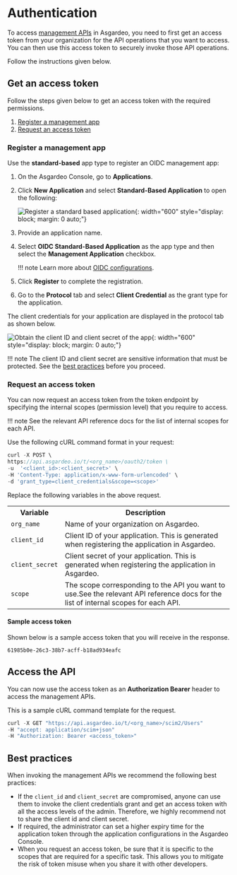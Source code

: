 # Authentication

To access [management APIs]({{base_path}}/apis/)  in Asgardeo, you need to first get an access token from your organization for the API operations that you want to access. You can then use this access token to securely invoke those API operations.

Follow the instructions given below.

## Get an access token

Follow the steps given below to get an access token with the required permissions.

1. [Register a management app](#register-a-management-app)
2. [Request an access token](#request-an-access-token)

### Register a management app

Use the **standard-based** app type to register an OIDC management app:

1. On the Asgardeo Console, go to **Applications**.
2. Click **New Application** and select **Standard-Based Application** to open the following:

    ![Register a standard based application]({{base_path}}/assets/img/apis/management-apis/register-a-sba.png){: width="600" style="display: block; margin: 0 auto;"}

3. Provide an application name.
4. Select **OIDC Standard-Based Application** as the app type and then select the **Management Application** checkbox.

    !!! note
        Learn more about [OIDC configurations]({{base_path}}/references/app-settings/oidc-settings-for-app/).

5. Click **Register** to complete the registration.
6. Go to the **Protocol** tab and select **Client Credential** as the grant type for the application.

The client credentials for your application are displayed in the protocol tab as shown below.

![Obtain the client ID and client secret of the app]({{base_path}}/assets/img/apis/management-apis/obtain-client-credentials.png){: width="600" style="display: block; margin: 0 auto;"}

!!! note
    The client ID and client secret are sensitive information that must be protected. See the [best practices](#best-practices) before you proceed.

### Request an access token

You can now request an access token from the token endpoint by specifying the internal scopes (permission level) that you require to access.

!!! note
    See the relevant API reference docs for the list of internal scopes for each API.

Use the following cURL command format in your request:

``` js
curl -X POST \
https://api.asgardeo.io/t/<org_name>/oauth2/token \
-u  '<client_id>:<client_secret>' \
-H 'Content-Type: application/x-www-form-urlencoded' \
-d 'grant_type=client_credentials&scope=<scope>'
```

Replace the following variables in the above request.

<table>
    <tr>
        <th>Variable</th>
        <th>Description</th>
    </tr>
    <tr>
        <td><code>org_name</code></td>
        <td>Name of your organization on Asgardeo.</td>
    </tr>
        <tr>
        <td><code>client_id</code></td>
        <td>Client ID of your application. This is generated when registering the application in Asgardeo.</td>
    </tr>
        <tr>
        <td><code>client_secret</code></td>
        <td>Client secret of your application. This is generated when registering the application in Asgardeo.</td>
    </tr>
        <tr>
        <td><code>scope</code></td>
        <td>The scope corresponding to the API you want to use.See the relevant API reference docs for the list of internal scopes for each API.</td>
    </tr>
</table>

#### Sample access token

Shown below is a sample access token that you will receive in the response.

``` text
61985b0e-26c3-38b7-acff-b18ad934eafc 
```

## Access the API
You can now use the access token as an **Authorization Bearer** header to access the management APIs.

This is a sample cURL command template for the request.

``` js
curl -X GET "https://api.asgardeo.io/t/<org_name>/scim2/Users" 
-H "accept: application/scim+json" 
-H "Authorization: Bearer <access_token>"
```

## Best practices

When invoking the management APIs we recommend the following best practices:

- If the ``client_id`` and ``client_secret`` are compromised, anyone can use them to invoke the client credentials grant and get an access token with all the access levels of the admin. Therefore, we highly recommend not to share the client id and client secret.
- If required, the administrator can set a higher expiry time for the application token through the application configurations in the Asgardeo Console.
- When you request an access token, be sure that it is specific to the scopes that are required for a specific task. This allows you to mitigate the risk of token misuse when you share it with other developers.